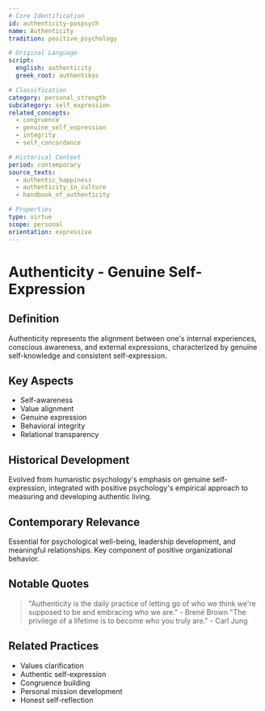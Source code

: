 ```yaml
---
# Core Identification
id: authenticity-pospsych
name: Authenticity
tradition: positive_psychology

# Original Language
script:
  english: authenticity
  greek_root: authentikos

# Classification
category: personal_strength
subcategory: self_expression
related_concepts:
  - congruence
  - genuine_self_expression
  - integrity
  - self_concordance

# Historical Context
period: contemporary
source_texts:
  - authentic_happiness
  - authenticity_in_culture
  - handbook_of_authenticity

# Properties
type: virtue
scope: personal
orientation: expressive
---
```


# Authenticity - Genuine Self-Expression

## Definition
Authenticity represents the alignment between one's internal experiences, conscious awareness, and external expressions, characterized by genuine self-knowledge and consistent self-expression.

## Key Aspects
- Self-awareness
- Value alignment
- Genuine expression
- Behavioral integrity
- Relational transparency

## Historical Development
Evolved from humanistic psychology's emphasis on genuine self-expression, integrated with positive psychology's empirical approach to measuring and developing authentic living.

## Contemporary Relevance
Essential for psychological well-being, leadership development, and meaningful relationships. Key component of positive organizational behavior.

## Notable Quotes
> "Authenticity is the daily practice of letting go of who we think we're supposed to be and embracing who we are." - Brené Brown
> "The privilege of a lifetime is to become who you truly are." - Carl Jung

## Related Practices
- Values clarification
- Authentic self-expression
- Congruence building
- Personal mission development
- Honest self-reflection